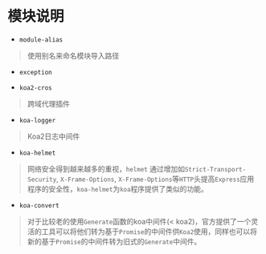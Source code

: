 # 模块说明

- `module-alias`
> 使用别名来命名模块导入路径

- `exception`

- `koa2-cros`
> 跨域代理插件

- `koa-logger`
> Koa2日志中间件

- `koa-helmet`
> 网络安全得到越来越多的重视，`helmet` 通过增加如`Strict-Transport-Security`, `X-Frame-Options`, `X-Frame-Options`等`HTTP`头提高`Express`应用程序的安全性，`koa-helmet`为`koa`程序提供了类似的功能。

- `koa-convert`
> 对于比较老的使用`Generate`函数的koa中间件(< koa2)，官方提供了一个灵活的工具可以将他们转为基于`Promise`的中间件供`Koa2`使用，同样也可以将新的基于`Promise`的中间件转为旧式的`Generate`中间件。
